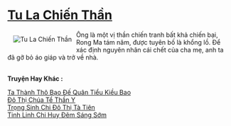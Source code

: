 <a href="https://truyentiki.com/tu-la-chien-than.31875/" title="Tu La Chiến Thần"><h1>Tu La Chiến Thần</h1></a><div style="display:table"><img align="right" style="float: left; padding: 10px;" src="https://truyentiki.com/a/img/str/src/31875.jpg" alt="Tu La Chiến Thần">Ông là một vị thần chiến tranh bất khả chiến bại, Rong Ma tám năm, được tuyên bố là khổng lồ. Để xác định nguyên nhân cái chết của cha mẹ, anh ta đã gỡ bỏ áo giáp và trở về nhà.</div><p><br><b>Truyện Hay Khác :</b></p><a href="https://truyentiki.com/ta-thanh-tho-bao-de-quan-tieu-kieu-bao.31874/" alt="Ta Thành Thô Bạo Đế Quân Tiểu Kiều Bao">Ta Thành Thô Bạo Đế Quân Tiểu Kiều Bao</a><br/><a href="https://github.com/nownovels/topcv/tree/master/truyenhay/31905/README.md" alt="Đô Thị Chúa Tể Thần Y">Đô Thị Chúa Tể Thần Y</a><br/><a href="https://github.com/nownovels/topcv/tree/master/truyenhay/31510/README.md" alt="Trọng Sinh Chi Đô Thị Tà Tiên">Trọng Sinh Chi Đô Thị Tà Tiên</a><br/><a href="https://medium.com/@hoangminhquan16819844/tinh-linh-chi-huy-%C4%91%C3%AAm-s%C3%A1ng-s%E1%BB%9Bm-e2e0568af2c5" alt="Tinh Linh Chi Huy Đêm Sáng Sớm">Tinh Linh Chi Huy Đêm Sáng Sớm</a><br/>